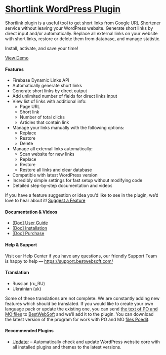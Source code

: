 <a href="https://bestwebsoft.com/products/wordpress/plugins/google-shortlink/" target=_blank>Shortlink WordPress Plugin</a>
========================

<p>Shortlink plugin is a useful tool to get short links from Google URL Shortener service without leaving your WordPress website. Generate short links by direct input and/or automatically. Replace all external links on your website with short links, restore or delete them from database, and manage statistic.</p>
<p>Install, activate, and save your time!</p>
<p><span class="embed-youtube" style="text-align:center; display: block;"></span></p>
<p><a href="https://bestwebsoft.com/demo-shortlink-by-bestwebsoft/?ref=readme" rel="nofollow ugc">View Demo</a></p>
<h4>Features</h4>
<ul>
<li>Firebase Dynamic Links API</li>
<li>Automatically generate short links</li>
<li>Generate short links by direct output</li>
<li>Add unlimited number of fields for direct links input</li>
<li>View list of links with additional info:
<ul>
<li>Page URL</li>
<li>Short link</li>
<li>Number of total clicks</li>
<li>Articles that contain link</li>
</ul>
</li>
<li>Manage your links manually with the following options:
<ul>
<li>Replace</li>
<li>Restore</li>
<li>Delete</li>
</ul>
</li>
<li>Manage all external links automatically:
<ul>
<li>Scan website for new links</li>
<li>Replace</li>
<li>Restore</li>
<li>Restore all links and clear database</li>
</ul>
</li>
<li>Compatible with latest WordPress version</li>
<li>Incredibly simple settings for fast setup without modifying code</li>
<li>Detailed step-by-step documentation and videos</li>
</ul>
<p>If you have a feature suggestion or idea you&#8217;d like to see in the plugin, we&#8217;d love to hear about it! <a href="https://support.bestwebsoft.com/hc/en-us/requests/new" rel="nofollow ugc">Suggest a Feature</a></p>
<h4>Documentation &amp; Videos</h4>
<ul>
<li><a href="https://bestwebsoft.com/documentation/shortlink/shortlink-user-guide/" rel="nofollow ugc">[Doc] User Guide</a></li>
<li><a href="https://bestwebsoft.com/documentation/how-to-install-a-wordpress-product/how-to-install-a-wordpress-plugin/" rel="nofollow ugc">[Doc] Installation</a></li>
<li><a href="https://bestwebsoft.com/documentation/how-to-purchase-a-wordpress-plugin/how-to-purchase-wordpress-plugin-from-bestwebsoft/" rel="nofollow ugc">[Doc] Purchase</a></li>
</ul>
<h4>Help &amp; Support</h4>
<p>Visit our Help Center if you have any questions, our friendly Support Team is happy to help — <a href="https://support.bestwebsoft.com/" rel="nofollow ugc">https://support.bestwebsoft.com/</a></p>
<h4>Translation</h4>
<ul>
<li>Russian (ru_RU)</li>
<li>Ukrainian (uk)</li>
</ul>
<p>Some of these translations are not complete. We are constantly adding new features which should be translated. If you would like to create your own language pack or update the existing one, you can send <a href="https://codex.wordpress.org/Translating_WordPress" rel="nofollow ugc">the text of PO and MO files</a> to <a href="https://support.bestwebsoft.com/hc/en-us/requests/new" rel="nofollow ugc">BestWebSoft</a> and we&#8217;ll add it to the plugin. You can download the latest version of the program for work with PO and MO <a href="https://www.poedit.net/download.php" rel="nofollow ugc">files Poedit</a>.</p>
<h4>Recommended Plugins</h4>
<ul>
<li><a href="https://bestwebsoft.com/products/wordpress/plugins/updater/?k=ed72e881dcfb65a3487b083775c694c1" rel="nofollow ugc">Updater</a> &#8211; Automatically check and update WordPress website core with all installed plugins and themes to the latest versions.</li>
</ul>

